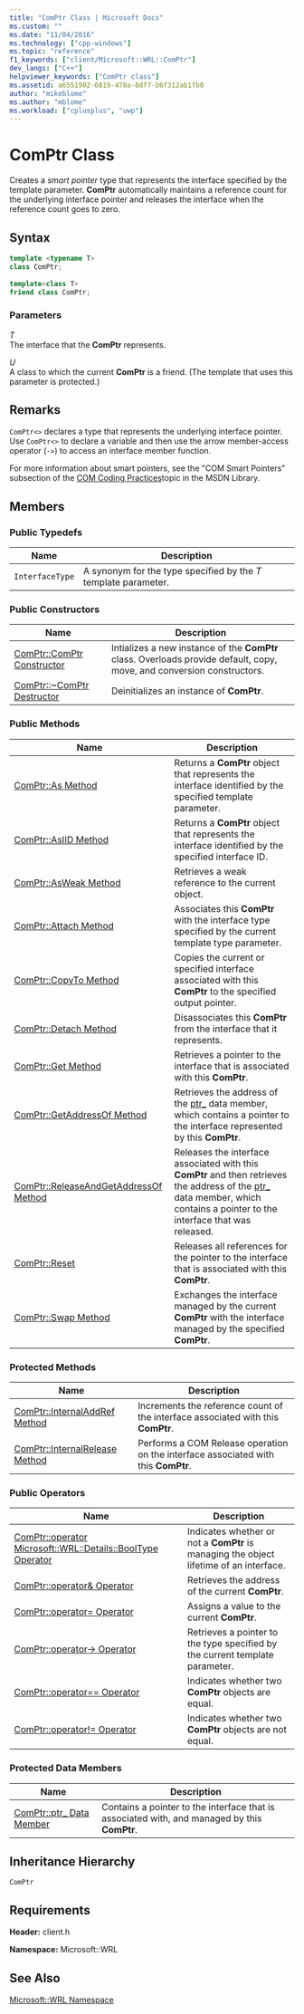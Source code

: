 ```yaml
---
title: "ComPtr Class | Microsoft Docs"
ms.custom: ""
ms.date: "11/04/2016"
ms.technology: ["cpp-windows"]
ms.topic: "reference"
f1_keywords: ["client/Microsoft::WRL::ComPtr"]
dev_langs: ["C++"]
helpviewer_keywords: ["ComPtr class"]
ms.assetid: a6551902-6819-478a-8df7-b6f312ab1fb0
author: "mikeblome"
ms.author: "mblome"
ms.workload: ["cplusplus", "uwp"]
---
```

# ComPtr Class
Creates a *smart pointer* type that represents the interface specified by the template parameter. **ComPtr** automatically maintains a reference count for the underlying interface pointer and releases the interface when the reference count goes to zero.  
  
## Syntax  
  
```cpp  
template <typename T>  
class ComPtr;  
  
template<class T>  
friend class ComPtr;  
```  
  
### Parameters  
 *T*  
 The interface that the **ComPtr** represents.  
  
 *U*  
 A class to which the current **ComPtr** is a friend. (The template that uses this parameter is protected.)  
  
## Remarks  
 `ComPtr<>` declares a type that represents the underlying interface pointer. Use `ComPtr<>` to declare a variable and then use the arrow member-access operator (`->`) to access an interface member function.  
  
 For more information about smart pointers, see the "COM Smart Pointers" subsection of the [COM Coding Practices](http://msdn.microsoft.com/76aca556-b4d6-4e67-a2a3-4439900f0c39)topic in the MSDN Library.  
  
## Members  
  
### Public Typedefs  
  
|Name|Description|  
|----------|-----------------|  
|`InterfaceType`|A synonym for the type specified by the *T* template parameter.|  
  
### Public Constructors  
  
|Name|Description|  
|----------|-----------------|  
|[ComPtr::ComPtr Constructor](../windows/comptr-comptr-constructor.md)|Intializes a new instance of the **ComPtr** class. Overloads provide default, copy, move, and conversion constructors.|  
|[ComPtr::~ComPtr Destructor](../windows/comptr-tilde-comptr-destructor.md)|Deinitializes an instance of **ComPtr**.|  
  
### Public Methods  
  
|Name|Description|  
|----------|-----------------|  
|[ComPtr::As Method](../windows/comptr-as-method.md)|Returns a **ComPtr** object that represents the interface identified by the specified template parameter.|  
|[ComPtr::AsIID Method](../windows/comptr-asiid-method.md)|Returns a **ComPtr** object that represents the interface identified by the specified interface ID.|  
|[ComPtr::AsWeak Method](../windows/comptr-asweak-method.md)|Retrieves a weak reference to the current object.|  
|[ComPtr::Attach Method](../windows/comptr-attach-method.md)|Associates this **ComPtr** with the interface type specified by the current template type parameter.|  
|[ComPtr::CopyTo Method](../windows/comptr-copyto-method.md)|Copies the current or specified interface associated with this **ComPtr** to the specified output pointer.|  
|[ComPtr::Detach Method](../windows/comptr-detach-method.md)|Disassociates this **ComPtr** from the interface that it represents.|  
|[ComPtr::Get Method](../windows/comptr-get-method.md)|Retrieves a pointer to the interface that is associated with this **ComPtr**.|  
|[ComPtr::GetAddressOf Method](../windows/comptr-getaddressof-method.md)|Retrieves the address of the [ptr_](../windows/comptr-ptr-data-member.md) data member, which contains a pointer to the interface represented by this **ComPtr**.|  
|[ComPtr::ReleaseAndGetAddressOf Method](../windows/comptr-releaseandgetaddressof-method.md)|Releases the interface associated with this **ComPtr** and then retrieves the address of the [ptr_](../windows/comptr-ptr-data-member.md) data member, which contains a pointer to the interface that was released.|  
|[ComPtr::Reset](../windows/comptr-reset.md)|Releases all references for the pointer to the interface that is associated with this **ComPtr**.|  
|[ComPtr::Swap Method](../windows/comptr-swap-method.md)|Exchanges the interface managed by the current **ComPtr** with the interface managed by the specified **ComPtr**.|  
  
### Protected Methods  
  
|Name|Description|  
|----------|-----------------|  
|[ComPtr::InternalAddRef Method](../windows/comptr-internaladdref-method.md)|Increments the reference count of the interface associated with this **ComPtr**.|  
|[ComPtr::InternalRelease Method](../windows/comptr-internalrelease-method.md)|Performs a COM Release operation on the interface associated with this **ComPtr**.|  
  
### Public Operators  
  
|Name|Description|  
|----------|-----------------|  
|[ComPtr::operator Microsoft::WRL::Details::BoolType Operator](../windows/comptr-operator-microsoft-wrl-details-booltype-operator.md)|Indicates whether or not a **ComPtr** is managing the object lifetime of an interface.|  
|[ComPtr::operator& Operator](../windows/comptr-operator-ampersand-operator.md)|Retrieves the address of the current **ComPtr**.|  
|[ComPtr::operator= Operator](../windows/comptr-operator-assign-operator.md)|Assigns a value to the current **ComPtr**.|  
|[ComPtr::operator-> Operator](../windows/comptr-operator-arrow-operator.md)|Retrieves a pointer to the type specified by the current template parameter.|  
|[ComPtr::operator== Operator](../windows/comptr-operator-equality-operator.md)|Indicates whether two **ComPtr** objects are equal.|  
|[ComPtr::operator!= Operator](../windows/comptr-operator-inequality-operator.md)|Indicates whether two **ComPtr** objects are not equal.|  
  
### Protected Data Members  
  
|Name|Description|  
|----------|-----------------|  
|[ComPtr::ptr_ Data Member](../windows/comptr-ptr-data-member.md)|Contains a pointer to the interface that is associated with, and managed by this **ComPtr**.|  
  
## Inheritance Hierarchy  
 `ComPtr`  
  
## Requirements  
 **Header:** client.h  
  
 **Namespace:** Microsoft::WRL  
  
## See Also  
 [Microsoft::WRL Namespace](../windows/microsoft-wrl-namespace.md)